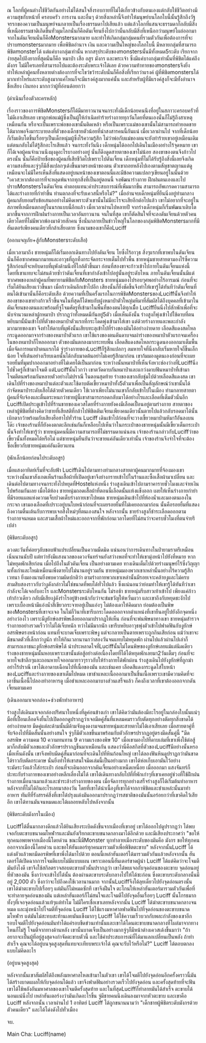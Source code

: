 ณ โลกที่ผู้คนต่างใช้ชีวิตกันอย่างไม่ได้สนใจสิ่งรอบกายที่ไม่ได้เกี่ยวข้างกับตนเองแต่กลับใช้ชีวิตอย่างมีความสุขกับหน้าที่ ครอบครัว การงาน และอื่นๆ ด้วยสิ่งเหล่านี้จึงทำให้มนุษย์บนโลกใบนี้นั้นรู้สึกถึงวัฐจรรกของความเป็นมนุษย์จนกลายเป็นเรื่องธรรมดาไปเสียแล้ว แต่แล้วโลกที่แสนจะธรรมดาก็กลับมีสิ่งที่เหนือธรรมชาติเกิดขึ้นทั่วมุมโลกนั่นก็คือดันเจี้ยนยิ่งไปกว่านั้นกลับมีสิ่งที่เหนือกว่ามนุษย์โผล่ออกมาจากในดันเจียนนั่นก็คือMonstersมากมาย และทำให้เกิดกลุ่มกลุ่มคนที่รวมตัวกันเพื่อต้องการที่จะปราบmonstersมากมาย เพื่อพิชิตอำนาจ เงิน และความเป็นใหญ่ของโลกใบนี้ มีหลายกลุ่มที่สามารถพิชิตmonsterได้ แต่แค่บางกลุ่มเท่านั้น หากสรุประดับของmonstersนั้นมีทั้งหมด5ระดับ  เรียกจากง่ายสุดไปถึงยากที่สุดนั่นก็คือ หมาป่า เสือ อสูร มังกร และพระเจ้า ซึ่งมีแค่บางกลุ่มเท่านั้นที่พิชิตได้แค่ถึงมังกร ไม่มีใครเลยที่สามารถไปแตะต้องระดับพระเจ้าได้เลย ด้วยความท้าทายของmonstersจึงยิ่งทำให้เหล่าผู้คนทั้งหลายต่างต้องการที่จะไขว่ขว้าระดับนั่นก็คือสิ่งที่เรียกว่าแรงค์ ผู้ที่พิชิตmonstersได้มากเท่าไหร่และระดับสูงมากแค่ไหนก็จะมีแรงค์สูงมากแค่นั้น และสำหรับผู้ที่มีแรงค์สูงก็จะมีทั้งอำนาจ ชื่อเสียง เงินทอง มากกว่าผู้ที่อ่อนด้อยกว่า

(ดำเนินเรื่องตัวละครหลัก)

เรื่องราวของการพิชิตMonstersก็ได้มีมายาวนานจนกระทั่งมีเด็กน้อยคนนึงที่อยู่ในสภาวะครอบครัวที่ไม่ดีเอาเสียเลย เขาถูกพ่อแม่ผู้ซึ่งเป็นผู้ให้กำเนิดทำร้ายร่างกายทุกวันโดยที่ตนเองนั้นก็ไม่รู้ถึงสาเหตุเหมือนกัน หรือจะเป็นเพราะพ่อของเขานั้นติดเหล้า หรือเป็นเพราะแม่ของเขานั้นไม่สามารถทำยอดขายได้มากพอจึงมาระบายลงที่ตัวของเด็กชายตัวน้อยที่น่าสงสารคนนี้กันแน่ เมื่อเวลาผ่านไป จากที่เด็กน้อยก็เริ่มเติบโตขึ้นเรื่อยๆเป็นเด็กหนุ่มผู้ซึ่งไร้ความรู้สึก ไม่ว่าพ่อกับแม่ของตนจะยังทำร้ายเขาอยู่เหมือนเดิม แต่ตนกลับไม่ได้รู้สึกอะไรเสียแล้ว จนกระทั่งวันนึง เด็กหนุ่มได้ออกไปเดินในเมืองอย่างไร้จุดหมาย เขาก็ได้เจอผู้คนจำนวนนึงมุงดูอะไรบางอย่างอยู่ นั่นก็ดึงดูดสายตาของเขาไม่น้อย สองขาของตนจึงก้าวไปตรงนั้น นั่นก็คือป้ายชื่อของผู้คนที่เสียชีวิตไปเพราะไปดันเจี้ยน เด็กหนุ่มที่ไม่ได้รับรู้ถึงสิ่งนี้เลยจึงเกิดความสงสัยและจู่ๆก็มีสิ่งแปลกๆเด้งขึ้นมาตรงหน้าของตน ตัวเขาถอยหลังไปเองตามสัญชาตญานแต่ดูเหมือนจะไม่มีใครเห็นสิ่งที่แสดงอยู่บนหน้าของเขาตอนนี้และมีข้อความแปลกๆเขียนอยู่ในนั้นด้วย "เควส:หากต้องการที่จะหลุดพ้นจากทุกสิ่งที่เป็นอยู่ตอนนี้ จงพัฒนาร่างกาย ฝึกฝนตนเองและไปปราบMonstersในดันเจียน ค่าตอบแทน:ค่าประสบการณ์ที่เพิ่มมากขึ้น สามารถอัพเกรดความสามารถได้และร่างกายที่กำยำขึ้น ท่านตกลงที่จะรับเควสนี้หรือไม่?" เมื่ออ่านจบเด็กหนุ่มที่ยืนนิ่งอยู่ท่ามกลางผู้คนกลับยอมรับข้อเสนออย่างไม่คิดเพราะตัวเขานั้นไม่มีอะไรจะเสียอีกต่อไปแล้ว เขาไม่อยากที่จะอยู่ในสภาพที่เหมือนตกอยู่ในนรกแบบนี้อีกแล้ว เมื่อเวลาผ่านไปหลายปี จากร่างเด็กหนุ่มก็เริ่มพัฒนาเติบโตมากขึ้นจากการฝึกฝนร่างกายเป็นเวลาอันยาวนาน จนในที่สุด เขาก็ตัดสินใจที่จะลงดันเจียนด้วยตัวคนเดียวโดยที่ไม่มีพวกพ้องมาด้วยสักคน ซึ่งนั่นกลายเป็นข่าวใหญ่ในโลกของกลุ่มพิชิตMonstersมากที่มีฮันเตอร์เพียงคนเดียวที่กล้าเสี่ยงตาย ซึ่งนามของเขาก็คือLuciff

(ออกผจญภัย+สู้กับMonstersระดับเสือ)

เมื่อเวลามาถึง ชายหนุ่มก็ได้เริ่มออกเดินทางไปยังดันเจียน โยซึ่งไร้อาวุธ สิ่งๆแรกที่เขาพบในดันเจียนนั่นก็คือซากศพมากมายและอาวุธที่ถูกทิ้งกระจัดกระจายเต็มไปทั่วพื้น ชายหนุ่มชายสายตามองไร้ซึ่ความรู้สึกก่อนที่จะหยิบดาบที่ผุพังด้ามนึงที่ใกล้ตัวขึ้นมา ก่อนที่สองขาจะก้าวเข้าไปภายในดันเจี้ยนแห่งนี้โดยที่เขาแทบจะไม่สนด้วยซ้ำว่าดันเจี้ยนที่เขากำลังเข้าไปอยู่นั้นอยู่ระดับไหน ภายในดันเจี้ยนนั้นมีแต่ซากศพของเหล่าผู้คนที่พยายามพิชิตกับMonsters ชายหนุ่มมองไปรอบๆศพอย่างไร้อารมณ์ ก่อนที่จะเริ่มได้ยินเสียงแว่วขึ้นมา เมื่อก้าวเดินลึกเข้าไปอีก เสียงนั้นก็ยิ่งชัดขึ้นจึงทำให้เขารู้ได้ทันทีว่าดันเจี้ยนที่ตนได้เข้ามานั้นก็คือระดับเสือ ด้วยความที่เป็นครั้งแรกในการพิชิตMonstersของLuciffนั้นจึงทำให้สองขาของเขาย่างก้าวเร็วขึ้นจนในที่สุดก็ได้พบกับฝูงหมาป่าตัวใหญ่มหึมาที่สัมผัสได้ถึงบุคคลที่เข้ามาในดันเจี้ยนของตนและพร้อมที่จู่โจมศัตรูที่เข้ามาในพื้นที่ของตนได้ทุกเมื่ีอ Luciffยืนนิ่งไปสักพักเพื่อที่จะนับจำนวนเหล่าฝูกหมาป่า ปรากฏว่าทั้งหมดมีกันอยู่5ตัว เมื่อเห็นดังนั้น ร่างสูงก็พุ่งเข้าไปใช้ดาบที่ตนหยิบมานั้นันเข้าไปที่ตัวของหมาป่าตัวแรกที่กระโดดพุ่งเข้ามาใส่เขา แต่ด้วยร่างกายและพละกำลังมากมายของเขา จึงทำให้ดาบที่ผุพังนั้นเสียบทะลุเข้าไปที่ร่างของมันได้อย่างง่ายดาย เลือดสีแดงสดไหลกระฉูดออกมาจากร่างของหมาป่าตัวแรก เขาใช้แรงของตนดันดาบจนผ่าร่างของหมาป่าตัวแรกจนเครื่องในของหมาป่าก็ไหลออกมา ตัวของมันตกลงมากระทบพื้น เลือดสีแดงสดไหลกระฉูดนองออกมาเต็มพื้น เมื่อจัดการหมาป่าตนแรกได้ จู่ๆร่างกายของLuciffก็รู้สึกแปลกๆ ลมหายใจที่นิ่งกลับเริ่มหายใจถี่ขึ้นเล็กน้อย ใจที่เต้นอย่างเรียบเฉยนั้นได้กลับมาดต้นอย่าไม่เคยรู้สึกมาก่อน  เขาก้มมองดูตนเองก่อนที่จะเผยรอยยิ้มที่มุมปากออกมาอย่างที่ไม่เคยได้เป็นมาก่อน ระหว่างนั้นหมาป่าที่เห็นจังหวะช่องว่างที่Luciffนิ่งไปชั่วครู่ก็เข้ามาโจมตี แต่Luciffนั้นไวกว่า เขาตวัดดาบกันหมาป่าและแกว่งดาบฟันหมาป่าที่เข้ามาโจมตีตนพร้อมกันหลายตัวอย่างไม่ปราณี ในตอนสุดท้าย ร่างของเขากลับชุ่มไปด้วยเลือดสีแดงสด เขาเดินไปที่ร่างของหมาป่าแต่ละตัวและใช้ดาบตัดเขี้ยวหมาป่าทั้ง5ตัวมาเพื่อเป็นสัญลักษณ์ว่าเขานั้นได้กำจัดหมาป่าระดับเสือได้ด้วยตัวคนเดียว ใช้เวลาเพียงไม่นานเขาก็กลับเข้าไปในเมือง ท่ามกลายสายตาผู้คนที่จับจ้องและตื่นตระหนกว่าชายผู้นี้เขาสามารถรอดกลับมาได้อย่างไรและเลือดที่เต็มตัวนั่นอีก Luciffเปิดประตูเข้าไปที่ร้านขายของเควสโดยที่ร่างกายยังคงมีเลือดเปื้อนอยู่ตามร่างกาย สายตาของเหล่าผู้พิชิตที่ต่างคิดว่าชายที่เสียสติที่กล้าไปพิชิตดันเจียนเพียงคนเดียวนั้นตายไปแล้วกลับรอดมาได้นั้นเบิกตากว้าพร้อมกับเสียงฮือฮาไปทั่วร้าน Luciff เดินเข้าไปก่อนที่จะวางเขี้ยวหมาป่ามหึมา1อันลงบนโต๊ะ เจ้าของร้านที่ก็ยังคงตกตะลึกเช่นกันก็เหลือบไปเห็นว่าในกระเป๋าของชายหนุ่มนั้นมีเขี้ยวเต็มกระเป๋านั้นจึงทำให้เขารู้ว่า ชายหนุ่มคนนี้มีความสามารถที่ไม่ธรรมดาแน่นอน เจ้าของร้านกล่าวกับLuciffว่าขอเขี้ยวนั้นทั้งหมดได้หรือไม่ แต่ชายหนุ่มยืนยันว่าจะขายแค่อันเดียวเท่านั้น เจ้าของร้านจึงจำใจที่จะต้องซื้อเขี้ยวกับชายหนุ่มแค่อันเดียวแทน   

(พักเล็กน้อยก่อนไประดับอสูร)

เมื่อแสงอาทิตย์เริ่มที่จะลับฟ้า Luciffเดินไปตามทางท่ามกลางสายตาผู้คนมากมายที่จ้องมองเขา ระหว่างนั้นเขาสังเกตเห็นร้านเสื้อผ้าที่เปิดอยู่เขาจึงย่างกรายเข้าไปในร้านและซื้อเสื้อผ้ามาเปลี่ยน และเดินต่อไปตามทางจนกระทั่งไปหยุดที่Hostelแห่งหนึ่ง ร่างสูงเดินเข้าไปถามราคารายชั่วโมงและจ่ายเงินไปพร้อมกันเลย เมื่อได้ห้อง ชายหนุ่มถอดเสื้อผ้าที่ตอนนี้เลือดนั้นแห้งแข็งออก เผยให้เห็นร่างกายกำยำที่มีรอยแผลแห่งความเจ็บปวดเต็บร่างกายเขาไปหมด ชายหนุ่มเดินเข้าไปที่ห้องน้ำและมองตนเองในกระจก เขามองเลือดที่เปราะอยู่บนใบหน้าก่อนที่จะเผยรอยยิ้มที่ไม่เคยออกมาก่อน นั้นคือรอยยิ้มที่แสดงถึงความตื่นเต้นกับการพบเจอสิ่งใหม่ๆที่ตนเองสนใจ หลังจากนั้น ชายร่างสูงก็ชำระเลือดออกตามร่างกายจนหมด และสวมเสื้อผ้าใหม่และออกจากที่พักก่อนเวลาโดยที่ไม่สนว่าจะครบชั่วโมงที่ตนจ่ายรึเปล่า 

(พิชิตระดับอสูร)

ดวงตะวันที่ค่อยๆลับขอบฟ้าแปรเปลี่ยนเป็นความมืดมิด แน่นอนว่าการเดินทางในป่ายามราตรีเหมือนเนิ่นนานนับปี แต่ทว่ายังมีแสงนวลของดวงจันทร์จนยังสว่างพอที่จะทำให้เขามุ่งหน้าไปยังที่หมาย หากไม่หยุดพักเสียก่อน เมื่อไปถึงในตัวดันเจี้ยน เป็นอย่างตามเคย ทางเดินเต็มไปด้วยร่างมนุษย์ไร้ซึ่งวิญญานทั้งเก่าและใหม่เหมือนเพิ่งตายไปไม่นานอยู่รวมกัน ชายหนุ่มมองพวกเขาเหล่านั้นอย่างไร้ความรู้สึกเวทนา ยิ่งมองนานยิ่งพบความผิดปกติว่า ตามร่างกายพวกเขาเหล่านั้นมีรอยเจาะคล้ายงูและไม่ครบสามสิบสองราวกับว่างูดังกล่าวไม่ใช่ขนาดที่พบได้ทั่วไปแล้ว ซึ่งแน่นอนว่าย่อมทำให้เขารู้ได้ทันทีว่าเขากำลังจะได้เจอกับอะไร และMonstersระดับไหนกัน ไม่รอช้า ชายหนุ่มรีบสาวเท้าเข้าไป เพียงแค่ก้าวเท้าก้าวเดียว กลับมีเสียงงู่ดังรำไรอยู่ข้างหน้ากับว่าจะข่มขวัญให้หวั่นผวา และเขาถึงกับหยุดชะงักไป เพราะเบื้องหน้ามีแอ่งน้ำสีเขียวกระจายอยู่เป็นแอ่งๆ ไม่ต้องเดาให้คิดมาก ย่อมต้องเป็นพิษของMonstersที่เขาจะเจอ ในไม่กี่วินาทีเขารีบกระโดดอออกจากตำแหน่งที่เขายืนอยู่ไปยังอีกจุดหนึ่งอย่างว่องไว เพราะมีงูยักษ์อสรพิษเลื้อยออกมาปรากฏให้เห็น ก่อนที่จะพ่นพิษมาทางเขา ชายหนุ่มสำรวจร่างกายอย่างรวดเร็วว่าไม่ได้เจ็บหนัก ทว่าไม่มีมากนัก เขารีบหยิบอาวุธพุ่งตัวเข้าไปฟาดฟันกับงูยักษ์อสรพิษตรงหน้าก่อน แทนที่จะบาดเจ็บเพราะพิษงู แต่จะกลายเป็นตายเพราะถูกกินเสียก่อน แม้ว่าเขาจะมีขนาดตัวที่เล็กกว่างูนัก ทำให้กินเวลานานกว่าสองวันจนแทบไม่หยุดพัก ผ่านไปแล้วผ่านไปเล่าก็สามารถเอาชนะงูยักษ์อสรพิษได้ น่าประหลาดใจที่Luciffนั้นไม่โดนพิษของงูยักษ์เลยแม้แต่นิดเดียว ร่างของชายหนุ่มนั้นหอบเพราะเขานั้นต่อสู้อย่างต่อเนื่องโดยที่ได้ได้หยุดพักเลยมา2วันเต็มๆ ก่อนที่จะหายใจเข้าลึกๆและถอนหายใจออกมายาวๆราวกับให้ร่างกายได้พักผ่อน ร่างสูงเดินไปยังงูยักษ์ที่ถูกฆ่าอย่าไร้ปราณี เขาได้เอาดาบเฉือนไปที่เนื้อของมัน และเช่นเคย เลือดสีแดงกระฉูดใส่ใบหน้าของLuciffและร่างกายของเขาเต็มไปหมด เขาชำแหละเนื้อออกมาเป็นชิ้นเนื้อเพราะเขามีความคิดที่จะเอาชิ้นเนื้อนี้ไปลองทำอาหารดู เมื่อชำแหละออกมาบางส่วนเสร็จแล้ว ก็คงถึงเวลาที่เขาต้องออกจากดันเจี้ยนตามเคย

(เดินออกมาเจอกล่อง+ช่วงพักทำอาหาร)

ร่างสูงได้เดินมาเจอกล่องปริศนาใบหนึ่งที่ดูค่อนข้างเก่า เขาได้คิดว่ามันต้องมีอะไรอยู่ในกล่องใบนั้นแน่ๆ มือที่เปื้อนเลือดจึงยื่นไปเปิดออกดูปรากฏว่าเจอมีดคู่สั้นที่แหลมคมราวกับตัดทุกอย่างตัดทุกสิ่งขาดได้อย่างง่ายดาย มีดคู่แต่ละด้ามนั้นมีด้ามจับดูงดงามจนชายหนุ่มละสายตาไม่ได้เอาเสียเลย เมื่อสายตาคู่ที่จับจ้องไปที่มีดสั้นนั้นอย่างสนใจ จู่ๆก็มีตัวเลขขึ้นมาพร้อมกับตัวอักษรปรากฏอยู่ตรงมีดสั้นคู่นี้ "มีดอสรพิษ ความคม 10 ความทนทาน 9 ความแรงของพิษ 10" เมื่อเขามองไปที่ดาบเล่มที่เขาเพิ่งใช้ต่อสู้มาก็กลับมีตัวเลขและตัวอักษรปรากฏขึ้นมาเหมือนกัน แสดงว่านี่คือสกิลที่ตัวของLuciffมีอย่างนั้นหรอ เมื่อเห็นดังนั้น เขาจึงหยิบมีดคู่สั้นมาก่อนที่จะเดินไปที่หินก้อนใหญ่ เขาได้ลองฟันหินดูปราฏกว่ามันขาดได้ราวกับตัดกระดาษ นั่นยิ่งทำให้เขาสนใจมีดเล่มนี้เป็นอย่างมาก เขาได้ห่อเก็บเอามันไว้อย่างระมัดระวังแล้วใส่กระเป๋า ก่อนที่จะเดินออกจากดันเจี้ยนอย่างเหน็ดเหนื่อย เมื่อออกมา แสงจันทร์ก็ปะทะกับร่างกายของเขาอย่างหลีกเลี่ยงไม่ได้ เขาได้เดินทางกลับไปที่ที่พักเก่าๆที่เขาเคยอยู่ช่วงที่ใช้ฝึกฝนร่างกายเมื่อนานมาแล้วและชำระล้างร่างกายของตน เมื่อจัดการทุกอย่างเสร็จร่างสูงก็ได้เริ่มต้นทำอาหารหลังจากที่ไม่ได้กินอะไรเลยมาสองวัน โดยที่เขาได้นำเนื้องูที่เขาได้จากกาพิชิตและชำแหล่ะนั้นมาทำอาหาร ทันทีที่รังสรรค์สิ่งที่เขาได้ปรุงแต่งมันออกมาปรากฏว่ารสชาติของมันนั้นอร่อยกว่าที่เขาคิดไว้เสียอีก เขาได้ทานมันจนหมดและได้ผลอยหลับไปหลังจากนั้น 

(พิชิตระดับมังกรในเมือง)

Luciffได้ตื่นมากลางดึกแล้วได้ยินเสียงระเบิดดังขึ้นจากเมืองที่เขาอยู่ เขาได้ออกไปดูปรากฏว่า ได้พบเจอกับตะขาบขนาดมโหฬารและมันยังเรียกตะขาบขนาดกลางมาได้อีกด้วย และมีเสียงประกาศว่า "ขอให้ทุกคนอพยพจากเมืองนี้โดยด่วน ขณะนี้มีMonster บุกทำลายเมืองระดับของมันคือ มังกร ขอให้ทุกคนออกจากเมืองนี้โดยด่วน และขอให้ฮันเตอร์ทุกคนมารวมตัวเพื่อพิชิตตะขาบ" หลังจากนั้นLuciff ได้แต่งตัวแล้วพกมีดอรพิษที่เขาพึ่งได้มาไปด้วย ตอนนี้เหล่าฮันเตอร์ได้มารวมตัวกันแล้วหลังจากนั้น ฮันเตอร์ได้เปิดฉากการโจมตีแบบไม่มีแบบแผน เพราะตอนนี้ฮันเตอร์ขาดผู้นำ Luciff ได้แต่คิดว่าจะโจมตีมันยังไงดี เขาจึงใช้สกิลตรวจสอบตะขาบตัวนั้นปรากฏว่า เขาได้พบเจอกับจุดอ่อนของตะขาบ จุดอ่อนอยู่ที่หัวของมัน ซึ่งกว่าจะเข้าไปได้นั้น ต้องผ่านตะขาบระดับกลางไปให้ได้ซะก่อน ซึ่งตะขาบระดับกลางนั้นมีอยู่ 2,000 ตัว ซึ่งกว่าจะไปถึงคงใช้เวลานานมาก จากนั้นLuciffจึงได้ลุยเดี่ยวไปยังจุดอ่อนตรงนั้น
เขาได้ฆ่าตะขาบไปเรื่อยๆ แต่มันก็ไม่หมดซักที เขาจึงฝืนใจ ตะโกนให้เหล่าฮันเตอร์มารวมตัวกันเพื่อที่จะทำลายจุดอ่อนของมัน แต่เหล่าฮันเตอร์ก็ไม่สนใจและโจมตีไปยังจุดอื่นเรื่อยๆ
Luciff นั้นโกรธมากทั้งๆที่เจอจุดอ่อนแล้วแท้ๆแต่ทำไม ไม่มีใครเชื่อเขาเลยหลังจากนั้น Luciff ได้ฆ่าตะขาบขนาดกลางจนหมด และมุ่งหน้าไปโจมตีที่จุดอ่อน Luciff ได้ใช้แรงมหาศาลฟาดฟันไปที่จุดอ่อนของตะขาบขนาดมโหฬาร แต่มันไม่สะทบสะท้านเลยมันแข็งมากๆ Luciff ได้ใช้ความเร็วบวกกับพละกำลังของเขาอีกรอบโจมตีไปยังจุดอ่อนมันทำได้แค่รอบขีดข่วนเท่านั้นและเขาได้โดนตะขาบขนาดกลางที่โผล่มาจากทางไหนก็ไม่รู้ โจมตีจากทางด้านหลัง เขานั้นบาดเจ็บเป็นอย่างมากจู่ๆก็มีหน้าต่างเควสเด้งขึ้นมาว่า "ถ้าอยากจะเป็นผู้ที่อยู่สูงสุดจงกำจัดตะขาบตัวนี้ และใช้ค่าประสบการณ์ที่ได้มาแลกเปลี่ยนเป็นพลัง ถ้าทำสำเร็จ คุณจะได้อยู่บนจุดสูงสุดที่แทบจะเทียบพระเจ้าได้ คุณจะรับไว้หรือไม่?" Luciff ได้ตอบตกลงแบบไม่คิดอะไร 

(อยู่บนจุดสูงสุด)

หลังจากนั้นเขาสัมผัสได้ถึงพลังมหาศาลไหลเข้ามาในตัวเขา เขาได้โจมตีไปยังจุดอ่อนอีกครั้งคราวนี้มันได้สร้างบาดแผลให้กับจุดอ่อนได้แล้ว เขาจึงฟาดฟันอย่างรวดเร็วไปยังจุดอ่อน และครั้งสุดท้ายที่จะฟันเขาได้ใช้พลังอันมหาศาลของเขาโจมตีครั้งสุดท้าย และในที่สุดLuciffก็ทำลายมันได้สำเร็จ ตะขาบได้นอนแน่นิ่งไป เหล่าฮันเตอร์งงว่ามันเกิดอะไรขึ้น จู่มีชายคนนึงเดินลงมาจากหัวตะขาบ และเขาคือ Luciff หลังจากนั้น เวลาผ่านไป 1 อาทิตย์ Luciff ได้ถูกขนานนามว่า "เด็กชายผู้พิชิตระดับมังกรด้วยตัวคนเดียว" และได้โด่งดังไปทั่วเมือง

จบ.

Main Cha: Luciff(name)

